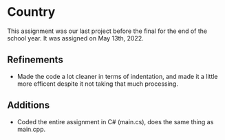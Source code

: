 # Country
This assignment was our last project before the final for the end of the school year. It was assigned on May 13th, 2022.

## Refinements
- Made the code a lot cleaner in terms of indentation, and made it a little more efficent despite it not taking that much processing. 

## Additions
- Coded the entire assignment in C# (main.cs), does the same thing as main.cpp.
